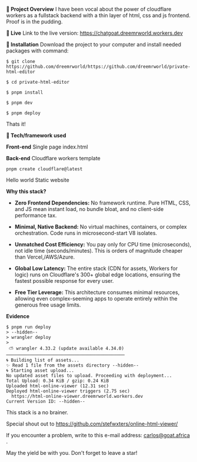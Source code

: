 
**🎉 Project Overview**
I have been vocal about the power of cloudflare workers as a fullstack backend with a thin layer of html, css and js frontend. Proof is in the pudding.  

**📍 Live**
Link to the live version: https://chatgoat.dreemrworld.workers.dev


**💾 Installation**
Download the project to your computer and install needed packages with command:

    $ git clone https://github.com/dreemrworld/https://github.com/dreemrworld/private-html-editor
    
	$ cd private-html-editor
    
    $ pnpm install 
        
    $ pnpm dev 
    
    $ pnpm deploy

Thats it!

**🔧 Tech/framework used**

**Front-end**
Single page index.html 

**Back-end**
Cloudflare workers template

    pnpm create cloudflare@latest 
Hello world 
Static website

**Why this stack?**

* **Zero Frontend Dependencies:** No framework runtime. Pure HTML, CSS, and JS mean instant load, no bundle bloat, and no client-side performance tax.

* **Minimal, Native Backend:** No virtual machines, containers, or complex orchestration. Code runs in microsecond-start V8 isolates.

* **Unmatched Cost Efficiency:** You pay only for CPU time (microseconds), not idle time (seconds/minutes). This is orders of magnitude cheaper than Vercel,/AWS/Azure.

* **Global Low Latency:** The entire stack (CDN for assets, Workers for logic) runs on Cloudflare's 300+ global edge locations, ensuring the fastest possible response for every user.

* **Free Tier Leverage:** This architecture consumes minimal resources, allowing even complex-seeming apps to operate entirely within the generous free usage limits.

**Evidence**

    $ pnpm run deploy
    > --hidden--
    > wrangler deploy
    > 
     ⛅️ wrangler 4.33.2 (update available 4.34.0)
    ─────────────────────────────────────────────
    🌀 Building list of assets...
    ✨ Read 1 file from the assets directory --hidden--
    🌀 Starting asset upload...
    No updated asset files to upload. Proceeding with deployment...
    Total Upload: 0.34 KiB / gzip: 0.24 KiB
    Uploaded html-online-viewer (12.31 sec)
    Deployed html-online-viewer triggers (2.75 sec)
      https://html-online-viewer.dreemrworld.workers.dev
    Current Version ID: --hidden--

This stack is a no brainer. 

Special shout out to https://github.com/stefwxters/online-html-viewer/

If you encounter a problem, write to this e-mail address: carlos@goat.africa . 

May the yield be with you. Don't forget to leave a star!
 


